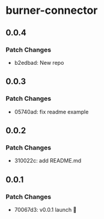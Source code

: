 # burner-connector

## 0.0.4

### Patch Changes

- b2edbad: New repo

## 0.0.3

### Patch Changes

- 05740ad: fix readme example

## 0.0.2

### Patch Changes

- 310022c: add README.md

## 0.0.1

### Patch Changes

- 70067d3: v0.0.1 launch 🚀

